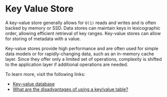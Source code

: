 # Key Value Store

A key-value store generally allows for `O(1)` reads and writes and is often backed by memory or SSD. Data stores can maintain keys in lexicographic order, allowing efficient retrieval of key ranges. Key-value stores can allow for storing of metadata with a value.

Key-value stores provide high performance and are often used for simple data models or for rapidly-changing data, such as an in-memory cache layer. Since they offer only a limited set of operations, complexity is shifted to the application layer if additional operations are needed.

To learn more, visit the following links:

- [Key–value database](https://en.wikipedia.org/wiki/Key%E2%80%93value_database)
- [What are the disadvantages of using a key/value table?](https://stackoverflow.com/questions/4056093/what-are-the-disadvantages-of-using-a-key-value-table-over-nullable-columns-or)
